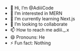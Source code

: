 - 👋 Hi, I’m @AdiiiCode
- 👀 I’m interested in MERN
- 🌱 I’m currently learning Next.js
- 💞️ I’m looking to collaborate 
- 📫 How to reach me adiii._.x 
- 😄 Pronouns: He
- ⚡ Fun fact: Nothing

<!---
AdiiiCode/AdiiiCode is a ✨ special ✨ repository because its `README.md` (this file) appears on your GitHub profile.
You can click the Preview link to take a look at your changes.
--->
